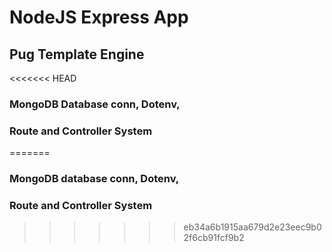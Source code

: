 # NodeJS Express App
## Pug Template Engine
<<<<<<< HEAD
### MongoDB Database conn, Dotenv,
### Route and Controller System
 
=======
### MongoDB database conn, Dotenv,
### Route and Controller System
>>>>>>> eb34a6b1915aa679d2e23eec9b02f6cb91fcf9b2
